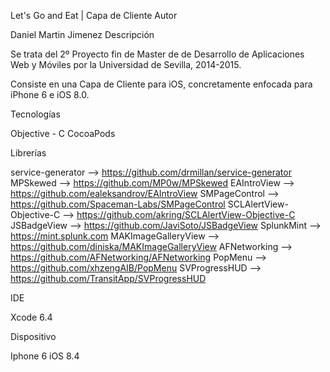 Let's Go and Eat | Capa de Cliente
Autor

Daniel Martin Jimenez
Descripción

Se trata del 2º Proyecto fin de Master de de Desarrollo de Aplicaciones Web y Móviles por la Universidad de Sevilla, 2014-2015.

Consiste en una Capa de Cliente para iOS, concretamente enfocada para iPhone 6 e iOS 8.0. 

Tecnologías

Objective - C
CocoaPods

Librerías

service-generator --> https://github.com/drmillan/service-generator
MPSkewed --> https://github.com/MP0w/MPSkewed
EAIntroView --> https://github.com/ealeksandrov/EAIntroView
SMPageControl --> https://github.com/Spaceman-Labs/SMPageControl
SCLAlertView-Objective-C --> https://github.com/akring/SCLAlertView-Objective-C
JSBadgeView --> https://github.com/JaviSoto/JSBadgeView
SplunkMint --> https://mint.splunk.com
MAKImageGalleryView --> https://github.com/diniska/MAKImageGalleryView
AFNetworking --> https://github.com/AFNetworking/AFNetworking
PopMenu --> https://github.com/xhzengAIB/PopMenu
SVProgressHUD --> https://github.com/TransitApp/SVProgressHUD

IDE

Xcode 6.4

Dispositivo

Iphone 6 iOS 8.4
